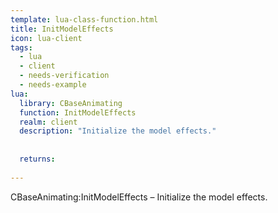```yaml
---
template: lua-class-function.html
title: InitModelEffects
icon: lua-client
tags:
  - lua
  - client
  - needs-verification
  - needs-example
lua:
  library: CBaseAnimating
  function: InitModelEffects
  realm: client
  description: "Initialize the model effects."
  
  
  returns:
    
---
```


<div class="lua__search__keywords">
CBaseAnimating:InitModelEffects &#x2013; Initialize the model effects.
</div>
